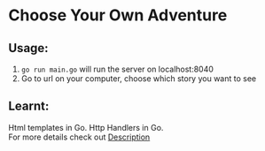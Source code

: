 # Choose Your Own Adventure

## Usage: 
1. `go run main.go` will run the server on localhost:8040
2. Go to url on your computer, choose which story you want to see

## Learnt:
Html templates in Go. Http Handlers in Go.  
For more details check out [Description](Description.md)